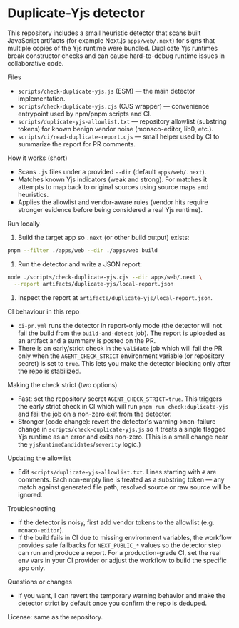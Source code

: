 # Duplicate-Yjs detector

This repository includes a small heuristic detector that scans built JavaScript
artifacts (for example Next.js `apps/web/.next`) for signs that multiple copies
of the Yjs runtime were bundled. Duplicate Yjs runtimes break constructor checks
and can cause hard-to-debug runtime issues in collaborative code.

Files

- `scripts/check-duplicate-yjs.js` (ESM) — the main detector implementation.
- `scripts/check-duplicate-yjs.cjs` (CJS wrapper) — convenience entrypoint used
  by npm/pnpm scripts and CI.
- `scripts/duplicate-yjs-allowlist.txt` — repository allowlist (substring
  tokens) for known benign vendor noise (monaco-editor, lib0, etc.).
- `scripts/ci/read-duplicate-report.cjs` — small helper used by CI to summarize
  the report for PR comments.

How it works (short)

- Scans `.js` files under a provided `--dir` (default `apps/web/.next`).
- Matches known Yjs indicators (weak and strong). For matches it attempts to map
  back to original sources using source maps and heuristics.
- Applies the allowlist and vendor-aware rules (vendor hits require stronger
  evidence before being considered a real Yjs runtime).

Run locally

1. Build the target app so `.next` (or other build output) exists:

```bash
pnpm --filter ./apps/web --dir ./apps/web build
```

1. Run the detector and write a JSON report:

```bash
node ./scripts/check-duplicate-yjs.cjs --dir apps/web/.next \
  --report artifacts/duplicate-yjs/local-report.json
```

1. Inspect the report at `artifacts/duplicate-yjs/local-report.json`.

CI behaviour in this repo

- `ci-pr.yml` runs the detector in report-only mode (the detector will not fail
  the build from the `build-and-detect` job). The report is uploaded as an
  artifact and a summary is posted on the PR.
- There is an early/strict check in the `validate` job which will fail the PR
  only when the `AGENT_CHECK_STRICT` environment variable (or repository secret)
  is set to `true`. This lets you make the detector blocking only after the repo
  is stabilized.

Making the check strict (two options)

- Fast: set the repository secret `AGENT_CHECK_STRICT=true`. This triggers the
  early strict check in CI which will run `pnpm run check:duplicate-yjs` and
  fail the job on a non-zero exit from the detector.
- Stronger (code change): revert the detector's warning->non-failure change in
  `scripts/check-duplicate-yjs.js` so it treats a single flagged Yjs runtime as
  an error and exits non-zero. (This is a small change near the
  `yjsRuntimeCandidates`/`severity` logic.)

Updating the allowlist

- Edit `scripts/duplicate-yjs-allowlist.txt`. Lines starting with `#` are
  comments. Each non-empty line is treated as a substring token — any match
  against generated file path, resolved source or raw source will be ignored.

Troubleshooting

- If the detector is noisy, first add vendor tokens to the allowlist (e.g.
  `monaco-editor`).
- If the build fails in CI due to missing environment variables, the workflow
  provides safe fallbacks for `NEXT_PUBLIC_*` values so the detector step can
  run and produce a report. For a production-grade CI, set the real env vars in
  your CI provider or adjust the workflow to build the specific app only.

Questions or changes

- If you want, I can revert the temporary warning behavior and make the detector
  strict by default once you confirm the repo is deduped.

License: same as the repository.
